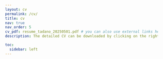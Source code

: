 ```yaml
---
layout: cv
permalink: /cv/
title: cv
nav: true
nav_order: 5
cv_pdf: resume_tadano_20250501.pdf # you can also use external links here
description: The detailed CV can be downloaded by clicking on the right button that says "PDF"--------->

toc:
  sidebar: left
---
```

